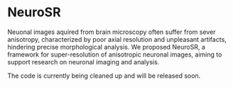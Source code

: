 # NeuroSR
Neuonal images aquired from brain microscopy often suffer from sever anisotropy, characterized by poor axial resolution and unpleasant artifacts, hindering precise morphological analysis. We proposed NeuroSR, a framework for super-resolution of anisotropic neuronal images, aiming to support research on neuronal imaging and analysis.

The code is currently being cleaned up and will be released soon.  

